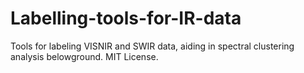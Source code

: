 # Labelling-tools-for-IR-data
Tools for labeling VISNIR and SWIR data, aiding in spectral clustering analysis belowground. MIT License.
